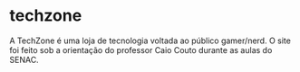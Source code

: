 # techzone
A TechZone é uma loja de tecnologia voltada ao público gamer/nerd.
O site foi feito sob a orientação do professor Caio Couto durante as aulas do SENAC.
